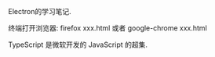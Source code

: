 Electron的学习笔记.

终端打开浏览器: firefox xxx.html 或者 google-chrome xxx.html

TypeScript 是微软开发的 JavaScript 的超集.

